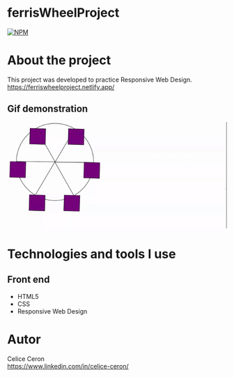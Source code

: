 # ferrisWheelProject
[![NPM](https://img.shields.io/npm/l/react)](https://github.com/celiceceron/ferrisWheelProject/blob/master/licence)

# About the project
This project was developed to practice Responsive Web Design. <br>
https://ferriswheelproject.netlify.app/

## Gif demonstration
![Web 1](https://github.com/celiceceron/ferrisWheelProject/blob/2e596d88df9226dfeaaae8a3f007c1a8ff7a8ba6/Ferris%20Wheel.gif)

# Technologies and tools I use
## Front end
- HTML5
- CSS
- Responsive Web Design

# Autor
Celice Ceron <br>
https://www.linkedin.com/in/celice-ceron/

